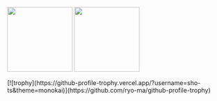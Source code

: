 <p>
  <img height="150px" src="https://github-readme-stats.vercel.app/api?username=sho-ts&show_icons=true&theme=radical" />
  <img height="150px" src="https://github-readme-stats.vercel.app/api/top-langs/?username=sho-ts&hide=blade&theme=radical&layout=compact" />
</p>
[![trophy](https://github-profile-trophy.vercel.app/?username=sho-ts&theme=monokai)](https://github.com/ryo-ma/github-profile-trophy)
